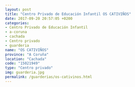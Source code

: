 ```yaml
---
layout: post
title: "Centro Privado de Educación Infantil OS CATIVIÑOS"
date: 2017-09-20 20:57:05 +0200
categories:
- Centro Privado de Educación Infantil
- a-coruna
- cachada
- Centro privado
- guarderia
name: "OS CATIVIÑOS"
province: "A Coruña"
location: "Cachada"
code: "15021949"
type: "Centro privado"
img: guarderia.jpg
permalink: /guarderias/os-cativinos.html
---
```

